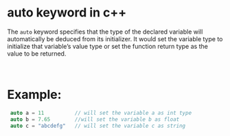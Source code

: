 # auto keyword in c++

The `auto` keyword specifies that the type of the declared variable will automatically be deduced from its initializer.  It would set the variable type to initialize that variable’s value type or set the function return type as the value to be returned.

&nbsp;

# Example:

```cpp
 auto a = 11          // will set the variable a as int type 
 auto b = 7.65        //will set the variable b as float 
 auto c = "abcdefg"   // will set the variable c as string
```